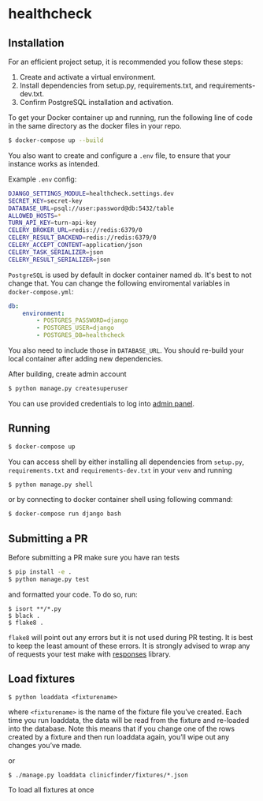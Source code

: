 # healthcheck

## Installation

For an efficient project setup, it is recommended you follow these steps:

1. Create and activate a virtual environment.
2. Install dependencies from setup.py, requirements.txt, and requirements-dev.txt.
3. Confirm PostgreSQL installation and activation.

To get your Docker container up and running, run the following line of code in the same directory as the docker files in your repo.

```sh
$ docker-compose up --build
```
You also want to create and configure a `.env` file, to ensure that your instance works as intended.

Example `.env` config:
```sh
DJANGO_SETTINGS_MODULE=healthcheck.settings.dev
SECRET_KEY=secret-key
DATABASE_URL=psql://user:password@db:5432/table
ALLOWED_HOSTS=*
TURN_API_KEY=turn-api-key
CELERY_BROKER_URL=redis://redis:6379/0
CELERY_RESULT_BACKEND=redis://redis:6379/0
CELERY_ACCEPT_CONTENT=application/json
CELERY_TASK_SERIALIZER=json
CELERY_RESULT_SERIALIZER=json
```
`PostgreSQL` is used by default in docker container named `db`. It's best to not change that. You can change the following enviromental variables in `docker-compose.yml`:
```yml
db:
    environment: 
        - POSTGRES_PASSWORD=django
        - POSTGRES_USER=django
        - POSTGRES_DB=healthcheck
```
You also need to include those in `DATABASE_URL`.
You should re-build your local container after adding new dependencies.

After building, create admin account
```sh
$ python manage.py createsuperuser
```
You can use provided credentials to log into [admin panel](http://127.0.0.1:8000/admin).

## Running
```sh
$ docker-compose up
```

You can access shell by either installing all dependencies from `setup.py`, `requirements.txt` and `requirements-dev.txt` in your `venv` and running
```sh
$ python manage.py shell
```
 or by connecting to docker container shell using following command:
```sh
$ docker-compose run django bash
```

## Submitting a PR
Before submitting a PR make sure you have ran tests
```sh
$ pip install -e .
$ python manage.py test
```
and formatted your code. To do so, run:
```
$ isort **/*.py
$ black .
$ flake8 .
```
`flake8` will point out any errors but it is not used during PR testing. It is best to keep the least amount of these errors.
It is strongly advised to wrap any of requests your test make with [responses](https://github.com/getsentry/responses) library.

## Load fixtures
```
$ python loaddata <fixturename>
```
where `<fixturename>` is the name of the fixture file you’ve created. 
Each time you run loaddata, the data will be read from the fixture and re-loaded into the database. 
Note this means that if you change one of the rows created by a fixture and then run loaddata again, you’ll wipe out any changes you’ve made.

or 
```
$ ./manage.py loaddata clinicfinder/fixtures/*.json
```
To load all fixtures at once
